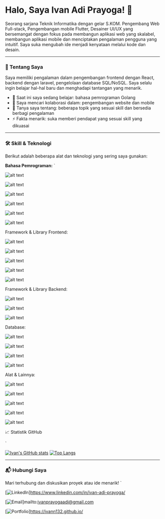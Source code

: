 # Halo, Saya Ivan Adi Prayoga! 👋

Seorang sarjana Teknik Informatika dengan gelar S.KOM. Pengembang Web Full-stack, Pengembangan mobile Flutter, Desainer UI/UX yang bersemangat dengan fokus pada membangun aplikasi web yang skalabel, membangun aplikasi mobile dan menciptakan pengalaman pengguna yang intuitif. Saya suka mengubah ide menjadi kenyataan melalui kode dan desain.

---

### 🚀 Tentang Saya

Saya memiliki pengalaman dalam pengembangan frontend dengan React, backend dengan laravel, pengelolaan database SQL/NoSQL. Saya selalu ingin belajar hal-hal baru dan menghadapi tantangan yang menarik.

*   🌱 Saat ini saya sedang belajar: bahasa pemrograman Golang
*   👯 Saya mencari kolaborasi dalam: pengembangan website dan mobile
*   💬 Tanya saya tentang: beberapa topik yang sesuai skill dan bersedia berbagi pengalaman
*   ⚡ Fakta menarik: suka memberi pendapat yang sesuai skill yang dikuasai

---

### 🛠️ Skill & Teknologi

Berikut adalah beberapa alat dan teknologi yang sering saya gunakan:

**Bahasa Pemrograman:**
`

![alt text](https://img.shields.io/badge/Python-3670A0?style=for-the-badge&logo=python&logoColor=ffdd54)


![alt text](https://img.shields.io/badge/JavaScript-F7DF1E?style=for-the-badge&logo=javascript&logoColor=black)


![alt text](https://img.shields.io/badge/TypeScript-007ACC?style=for-the-badge&logo=typescript&logoColor=white)


![alt text](https://img.shields.io/badge/Go-00ADD8?style=for-the-badge&logo=go&logoColor=white)


![alt text](https://img.shields.io/badge/Java-007396?style=for-the-badge&logo=java&logoColor=white)


![alt text](https://img.shields.io/badge/PHP-777BB4?style=for-the-badge&logo=php&logoColor=white)


Framework & Library Frontend:

![alt text](https://img.shields.io/badge/React-20232A?style=for-the-badge&logo=react&logoColor=61DAFB)


![alt text](https://img.shields.io/badge/Next.js-000000?style=for-the-badge&logo=next.js&logoColor=white)


![alt text](https://img.shields.io/badge/Svelte-FF3E00?style=for-the-badge&logo=svelte&logoColor=white)


![alt text](https://img.shields.io/badge/Tailwind_CSS-38B2AC?style=for-the-badge&logo=tailwind-css&logoColor=white)


![alt text](https://img.shields.io/badge/Bootstrap-563D7C?style=for-the-badge&logo=bootstrap&logoColor=white)

Framework & Library Backend:

![alt text](https://img.shields.io/badge/Node.js-339933?style=for-the-badge&logo=node.js&logoColor=white)


![alt text](https://img.shields.io/badge/Express.js-000000?style=for-the-badge&logo=express&logoColor=white)


![alt text](https://img.shields.io/badge/Flask-000000?style=for-the-badge&logo=flask&logoColor=white)


Database:

![alt text](https://img.shields.io/badge/PostgreSQL-316192?style=for-the-badge&logo=postgresql&logoColor=white)


![alt text](https://img.shields.io/badge/MySQL-4479A1?style=for-the-badge&logo=mysql&logoColor=white)


![alt text](https://img.shields.io/badge/MongoDB-47A248?style=for-the-badge&logo=mongodb&logoColor=white)


![alt text](https://img.shields.io/badge/Firebase-FFCA28?style=for-the-badge&logo=firebase&logoColor=black)

Alat & Lainnya:

![alt text](https://img.shields.io/badge/Git-F05032?style=for-the-badge&logo=git&logoColor=white)


![alt text](https://img.shields.io/badge/Docker-2496ED?style=for-the-badge&logo=docker&logoColor=white)


![alt text](https://img.shields.io/badge/Google_Cloud-4285F4?style=for-the-badge&logo=google-cloud&logoColor=white)


![alt text](https://img.shields.io/badge/Jira-0052CC?style=for-the-badge&logo=jira&logoColor=white)


![alt text](https://img.shields.io/badge/VS_Code-007ACC?style=for-the-badge&logo=visual-studio-code&logoColor=white)

📈 Statistik GitHub

`

[![Ivan's GitHub stats](https://github-readme-stats.vercel.app/api?username=ivann132&show_icons=true&theme=radical)](https://github.com/ivann132/github-readme-stats)
[![Top Langs](https://github-readme-stats.vercel.app/api/top-langs/?username=ivann132&layout=compact&theme=radical)](https://github.com/ivann132/github-readme-stats)

---

### 📬 Hubungi Saya

Mari terhubung dan diskusikan proyek atau ide menarik!
`

[![LinkedIn](https://img.shields.io/badge/LinkedIn-0077B5?style=for-the-badge&logo=linkedin&logoColor=white)]https://www.linkedin.com/in/ivan-adi-prayoga/

[![Email](https://img.shields.io/badge/Email-D14836?style=for-the-badge&logo=gmail&logoColor=white)]mailto:ivanprayogaadi@gmail.com

[![Portfolio](https://img.shields.io/badge/Portfolio-100000?style=for-the-badge&logo=next.js&logoColor=white)]https://ivann132.github.io/
